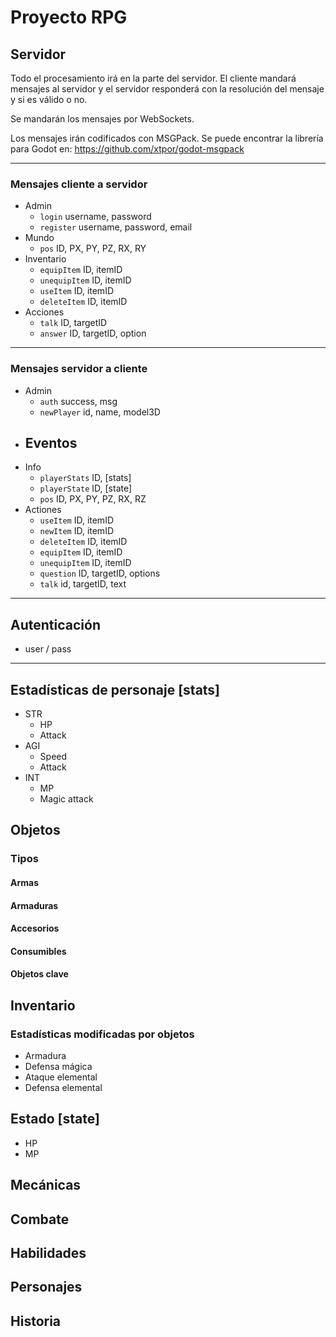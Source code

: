 # Proyecto RPG

## Servidor

Todo el procesamiento irá en la parte del servidor. El cliente mandará mensajes al servidor y el servidor responderá con la resolución del mensaje y si es válido o no.

Se mandarán los mensajes por WebSockets.

Los mensajes irán codificados con MSGPack. Se puede encontrar la librería para Godot en: https://github.com/xtpor/godot-msgpack

---

### Mensajes cliente a servidor

- Admin
    - `login` username, password
    - `register` username, password, email
- Mundo
    - `pos` ID, PX, PY, PZ, RX, RY
- Inventario
    - `equipItem` ID, itemID
    - `unequipItem` ID, itemID
    - `useItem` ID, itemID
    - `deleteItem` ID, itemID
- Acciones
    - `talk` ID, targetID
    - `answer` ID, targetID, option
---

### Mensajes servidor a cliente

- Admin
    - `auth` success, msg
    - `newPlayer` id, name, model3D
- Eventos
    - 
- Info
    - `playerStats` ID, [stats]
    - `playerState` ID, [state]
    - `pos` ID, PX, PY, PZ, RX, RZ
- Actiones
    - `useItem` ID, itemID
    - `newItem` ID, itemID
    - `deleteItem` ID, itemID
    - `equipItem` ID, itemID
    - `unequipItem` ID, itemID
    - `question` ID, targetID, options
    - `talk` id, targetID, text

---

## Autenticación

- user / pass

---

## Estadísticas de personaje [stats]

- STR
    - HP
    - Attack
- AGI
    - Speed
    - Attack
- INT
    - MP
    - Magic attack
    
## Objetos
### Tipos
#### Armas
#### Armaduras
#### Accesorios
#### Consumibles
#### Objetos clave

## Inventario

### Estadísticas modificadas por objetos
- Armadura
- Defensa mágica
- Ataque elemental
- Defensa elemental

## Estado [state]

- HP
- MP

## Mecánicas

## Combate 

## Habilidades

## Personajes

## Historia 
